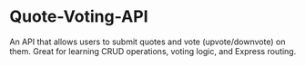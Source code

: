 # Quote-Voting-API
An API that allows users to submit quotes and vote (upvote/downvote) on them. Great for learning CRUD operations, voting logic, and Express routing.
